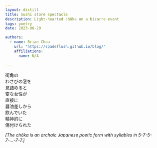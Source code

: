 ```yaml
---
layout: distill
title: Sushi store spectacle
description: Light-hearted chōka on a bizarre event
tags: poetry
date: 2023-06-20

authors:
  - name: Brian Chau
    url: "https://spadeflush.github.io/blog/"
    affiliations:
      name: N/A

---
```

街角の<br>
わさびの窓を<br>
見詰めると<br>
変な女性が<br>
直接に<br>
醤油差しから<br>
飲んでいた<br>
精神的に<br>
傷付けられた

*[The chōka is an archaic Japanese poetic form with syllables in 5-7-5-7-...-7-7.]*